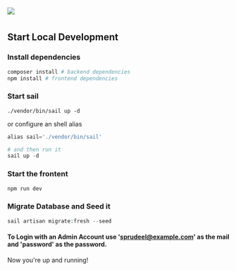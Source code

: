 #
![](https://lchsd.ch/images/shyk_logo.png)
#


## Start Local Development

### Install dependencies
```php
composer install # backend dependencies
npm install # frontend dependencies
```

### Start sail
```
./vendor/bin/sail up -d
```
or configure an shell alias
```php
alias sail='./vendor/bin/sail'

# and then run it
sail up -d
```
### Start the frontent
```php
npm run dev
```

### Migrate Database and Seed it
```php
sail artisan migrate:fresh --seed
```

#### To Login with an Admin Account use 'sprudeel@example.com' as the mail and 'password' as the password.

Now you're up and running!


